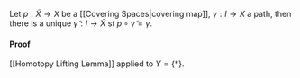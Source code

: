 Let $p:\tilde{X}\to X$ be a [[Covering Spaces|covering map]], $\gamma:I\to X$ a path, then there is a unique $\tilde{\gamma}:I\to \tilde{X}$ st $p\circ \tilde{\gamma}=\gamma$.
#### Proof 
[[Homotopy Lifting Lemma]] applied to $Y=\{ * \}$.